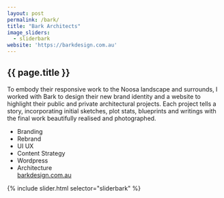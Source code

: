 ```yaml
---
layout: post
permalink: /bark/
title: "Bark Architects"
image_sliders:
  - sliderbark
website: 'https://barkdesign.com.au'
---
```

<section class="section fadeup clear float_left">

<div class="col-3-8">
  <article class="txt-left">
  <h2>{{ page.title }}</h2>
    <p>To embody their responsive work to the Noosa landscape and surrounds, I worked with Bark to design their new brand identity and a website to highlight their public and private architectural projects. Each project tells a story, incorporating initial sketches, plot stats, blueprints and writings with the final work beautifully realised and photographed.
  </p>
  <ul>
    <li>Branding</li>
    <li>Rebrand</li>
    <li>UI UX</li>
    <li>Content Strategy</li>
    <li>Wordpress</li>
    <li>Architecture</li>
    <a href="{{ page.website }}">barkdesign.com.au</a>
  </ul>
  </article>
</div>

<div class="col-5-8">
  <div id="slideshow">
  {% include slider.html selector="sliderbark" %}
  </div>
</div>

</section>
